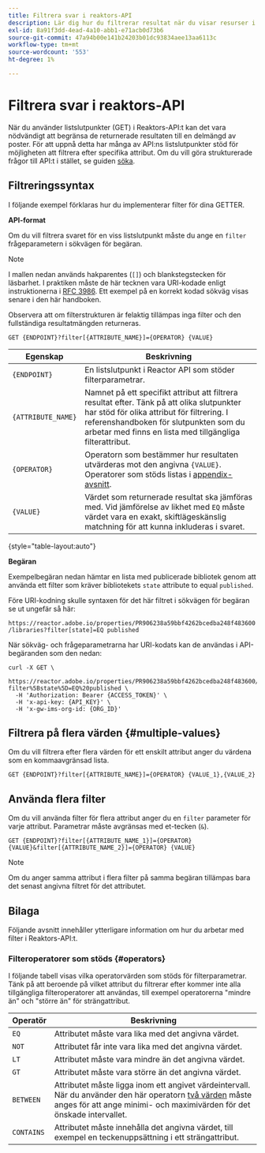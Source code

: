 ```yaml
---
title: Filtrera svar i reaktors-API
description: Lär dig hur du filtrerar resultat när du visar resurser i Reactor API.
exl-id: 8a91f3dd-4ead-4a10-abb1-e71acb0d73b6
source-git-commit: 47a94b00e141b24203b01dc93834aee13aa6113c
workflow-type: tm+mt
source-wordcount: '553'
ht-degree: 1%

---
```


# Filtrera svar i reaktors-API

När du använder listslutpunkter (GET) i Reaktors-API:t kan det vara nödvändigt att begränsa de returnerade resultaten till en delmängd av poster. För att uppnå detta har många av API:ns listslutpunkter stöd för möjligheten att filtrera efter specifika attribut. Om du vill göra strukturerade frågor till API:t i stället, se guiden [söka](./search.md).

## Filtreringssyntax

I följande exempel förklaras hur du implementerar filter för dina GETTER.

**API-format**

Om du vill filtrera svaret för en viss listslutpunkt måste du ange en `filter` frågeparametern i sökvägen för begäran.

>[!NOTE]
>
>I mallen nedan används hakparentes (`[]`) och blankstegstecken för läsbarhet. I praktiken måste de här tecknen vara URI-kodade enligt instruktionerna i [RFC 3986](https://tools.ietf.org/html/rfc3986). Ett exempel på en korrekt kodad sökväg visas senare i den här handboken.
>
>Observera att om filterstrukturen är felaktig tillämpas inga filter och den fullständiga resultatmängden returneras.

```http
GET {ENDPOINT}?filter[{ATTRIBUTE_NAME}]={OPERATOR} {VALUE}
```

| Egenskap | Beskrivning |
| --- | --- |
| `{ENDPOINT}` | En listslutpunkt i Reactor API som stöder filterparametrar. |
| `{ATTRIBUTE_NAME}` | Namnet på ett specifikt attribut att filtrera resultat efter. Tänk på att olika slutpunkter har stöd för olika attribut för filtrering. I referenshandboken för slutpunkten som du arbetar med finns en lista med tillgängliga filterattribut. |
| `{OPERATOR}` | Operatorn som bestämmer hur resultaten utvärderas mot den angivna `{VALUE}`. Operatorer som stöds listas i [appendix-avsnitt](#supported-operators). |
| `{VALUE}` | Värdet som returnerade resultat ska jämföras med. Vid jämförelse av likhet med `EQ` måste värdet vara en exakt, skiftlägeskänslig matchning för att kunna inkluderas i svaret. |

{style="table-layout:auto"}

**Begäran**

Exempelbegäran nedan hämtar en lista med publicerade bibliotek genom att använda ett filter som kräver bibliotekets `state` attribute to equal `published`.

Före URI-kodning skulle syntaxen för det här filtret i sökvägen för begäran se ut ungefär så här:

`https://reactor.adobe.io/properties/PR906238a59bbf4262bcedba248f483600/libraries?filter[state]=EQ published`

När sökväg- och frågeparametrarna har URI-kodats kan de användas i API-begäranden som den nedan:

```shell
curl -X GET \
  https://reactor.adobe.io/properties/PR906238a59bbf4262bcedba248f483600/libraries?filter%5Bstate%5D=EQ%20published \
  -H 'Authorization: Bearer {ACCESS_TOKEN}' \
  -H 'x-api-key: {API_KEY}' \
  -H 'x-gw-ims-org-id: {ORG_ID}'
```

## Filtrera på flera värden {#multiple-values}

Om du vill filtrera efter flera värden för ett enskilt attribut anger du värdena som en kommaavgränsad lista.

```http
GET {ENDPOINT}?filter[{ATTRIBUTE_NAME}]={OPERATOR} {VALUE_1},{VALUE_2}
```

## Använda flera filter

Om du vill använda filter för flera attribut anger du en `filter` parameter för varje attribut. Parametrar måste avgränsas med et-tecken (`&`).

```http
GET {ENDPOINT}?filter[{ATTRIBUTE_NAME_1}]={OPERATOR} {VALUE}&filter[{ATTRIBUTE_NAME_2}]={OPERATOR} {VALUE}
```

>[!NOTE]
>
>Om du anger samma attribut i flera filter på samma begäran tillämpas bara det senast angivna filtret för det attributet.

## Bilaga

Följande avsnitt innehåller ytterligare information om hur du arbetar med filter i Reaktors-API:t.

### Filteroperatorer som stöds {#operators}

I följande tabell visas vilka operatorvärden som stöds för filterparametrar. Tänk på att beroende på vilket attribut du filtrerar efter kommer inte alla tillgängliga filteroperatorer att användas, till exempel operatorerna &quot;mindre än&quot; och &quot;större än&quot; för strängattribut.

| Operatör | Beskrivning |
| --- | --- |
| `EQ` | Attributet måste vara lika med det angivna värdet. |
| `NOT` | Attributet får inte vara lika med det angivna värdet. |
| `LT` | Attributet måste vara mindre än det angivna värdet. |
| `GT` | Attributet måste vara större än det angivna värdet. |
| `BETWEEN` | Attributet måste ligga inom ett angivet värdeintervall. När du använder den här operatorn [två värden](#multiple-values) måste anges för att ange minimi- och maximivärden för det önskade intervallet. |
| `CONTAINS` | Attributet måste innehålla det angivna värdet, till exempel en teckenuppsättning i ett strängattribut. |
